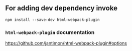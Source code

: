 ##  For adding dev dependency invoke
`npm install --save-dev html-webpack-plugin`

### `html-webpack-plugin` documentation
https://github.com/jantimon/html-webpack-plugin#options